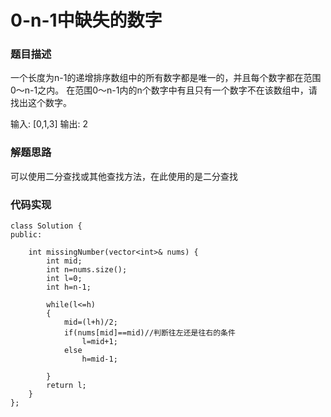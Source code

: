 # 0-n-1中缺失的数字


### 题目描述
一个长度为n-1的递增排序数组中的所有数字都是唯一的，并且每个数字都在范围0～n-1之内。
在范围0～n-1内的n个数字中有且只有一个数字不在该数组中，请找出这个数字。

输入: [0,1,3]
输出: 2

### 解题思路
可以使用二分查找或其他查找方法，在此使用的是二分查找   

### 代码实现
```
class Solution {
public:

    int missingNumber(vector<int>& nums) {
        int mid;
        int n=nums.size();
        int l=0;
        int h=n-1;
        
        while(l<=h)
        {
            mid=(l+h)/2;
            if(nums[mid]==mid)//判断往左还是往右的条件
                l=mid+1;
            else
                h=mid-1;
            
        }
        return l;
    }
};
```
